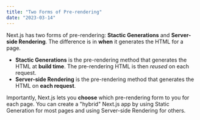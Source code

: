 ```yaml
---
title: "Two Forms of Pre-rendering"
date: "2023-03-14"
---
```


Next.js has two forms of pre-rendering: **Stactic Generations** and **Server-side Rendering**. The difference is in **when** it generates the HTML for a page.

- **Stactic Generations** is the pre-rendering method that generates the HTML at **build time**. The pre-rendering HTML is then _reused_ on each request.
- **Server-side Rendering** is the pre-rendering method that generates the HTML on **each request**.

Importantly, Next.js lets you **choose** which pre-rendering form to you for each page. You can create a "hybrid" Next.js app by using Static Generation for most pages and using Server-side Rendering for others.
